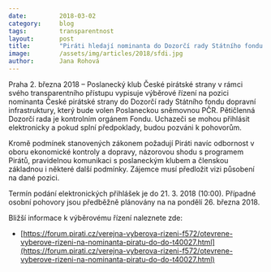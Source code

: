```yaml
---
date:         2018-03-02
category:     blog
tags:         transparentnost
layout:       post
title:        "Piráti hledají nominanta do Dozorčí rady Státního fondu dopravní infrastruktury otevřeným výběrovým řízením"
image:        /assets/img/articles/2018/sfdi.jpg
author:       Jana Rohová
---
```


Praha 2. března 2018 – Poslanecký klub České pirátské strany v rámci svého transparentního přístupu vypisuje výběrové řízení na pozici nominanta České pirátské strany do Dozorčí rady Státního fondu dopravní infrastruktury, který bude volen Poslaneckou sněmovnou PČR. Pětičlenná Dozorčí rada je kontrolním orgánem Fondu. Uchazeči se mohou přihlásit elektronicky a pokud splní předpoklady, budou pozváni k pohovorům.

Kromě podmínek stanovených zákonem požadují Piráti navíc odbornost v oboru ekonomické kontroly a dopravy, názorovou shodu s programem Pirátů, pravidelnou komunikaci s poslaneckým klubem a členskou základnou i některé další podmínky. Zájemce musí předložit vizi působení na dané pozici.

Termín podání elektronických přihlášek je do 21. 3. 2018 (10:00). Případné osobní pohovory jsou předběžně plánovány na na pondělí 26. března 2018.
 
Bližší informace k výběrovému řízení naleznete zde:

* [https://forum.pirati.cz/verejna-vyberova-rizeni-f572/otevrene-vyberove-rizeni-na-nominanta-piratu-do-do-t40027.html](https://forum.pirati.cz/verejna-vyberova-rizeni-f572/otevrene-vyberove-rizeni-na-nominanta-piratu-do-do-t40027.html)
